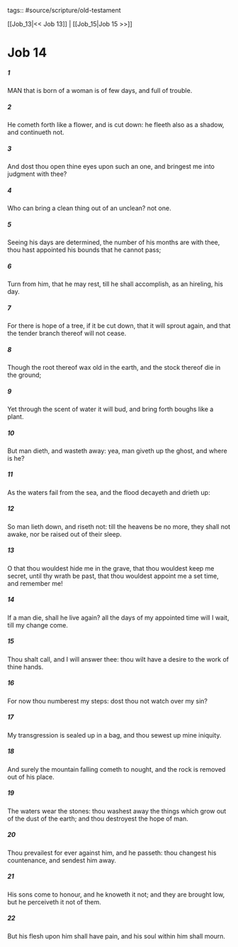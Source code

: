 tags:: #source/scripture/old-testament

[[Job_13|<< Job 13]] | [[Job_15|Job 15 >>]]

# Job 14

##### 1

MAN that is born of a woman is of few days, and full of trouble.

##### 2

He cometh forth like a flower, and is cut down: he fleeth also as a shadow, and continueth not.

##### 3

And dost thou open thine eyes upon such an one, and bringest me into judgment with thee?

##### 4

Who can bring a clean thing out of an unclean? not one.

##### 5

Seeing his days are determined, the number of his months are with thee, thou hast appointed his bounds that he cannot pass;

##### 6

Turn from him, that he may rest, till he shall accomplish, as an hireling, his day.

##### 7

For there is hope of a tree, if it be cut down, that it will sprout again, and that the tender branch thereof will not cease.

##### 8

Though the root thereof wax old in the earth, and the stock thereof die in the ground;

##### 9

Yet through the scent of water it will bud, and bring forth boughs like a plant.

##### 10

But man dieth, and wasteth away: yea, man giveth up the ghost, and where is he?

##### 11

As the waters fail from the sea, and the flood decayeth and drieth up:

##### 12

So man lieth down, and riseth not: till the heavens be no more, they shall not awake, nor be raised out of their sleep.

##### 13

O that thou wouldest hide me in the grave, that thou wouldest keep me secret, until thy wrath be past, that thou wouldest appoint me a set time, and remember me!

##### 14

If a man die, shall he live again? all the days of my appointed time will I wait, till my change come.

##### 15

Thou shalt call, and I will answer thee: thou wilt have a desire to the work of thine hands.

##### 16

For now thou numberest my steps: dost thou not watch over my sin?

##### 17

My transgression is sealed up in a bag, and thou sewest up mine iniquity.

##### 18

And surely the mountain falling cometh to nought, and the rock is removed out of his place.

##### 19

The waters wear the stones: thou washest away the things which grow out of the dust of the earth; and thou destroyest the hope of man.

##### 20

Thou prevailest for ever against him, and he passeth: thou changest his countenance, and sendest him away.

##### 21

His sons come to honour, and he knoweth it not; and they are brought low, but he perceiveth it not of them.

##### 22

But his flesh upon him shall have pain, and his soul within him shall mourn.
